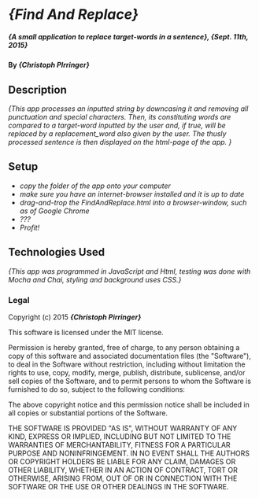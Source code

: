 # _{Find And Replace}_

##### _{A small application to replace target-words in a sentence}, {Sept. 11th, 2015}_

#### By _**{Christoph PIrringer}**_

## Description

_{This app processes an inputted string by downcasing it and removing all punctuation and special characters. Then, its constituting words are compared to a target-word inputted by the user and, if true, will be replaced by a replacement_word also given by the user. The thusly processed sentence is then displayed on the html-page of the app. }_

## Setup

* _copy the folder of the app onto your computer_
* _make sure you have an internet-browser installed and it is up to date_
* _drag-and-trop the FindAndReplace.html into a browser-window, such as of Google Chrome_
* _???_
* _Profit!_


## Technologies Used

_{This app was programmed in JavaScript and Html, testing was done with Mocha and Chai, styling and background uses CSS.}_

### Legal

Copyright (c) 2015 **_{Christoph Pirringer}_**

This software is licensed under the MIT license.

Permission is hereby granted, free of charge, to any person obtaining a copy
of this software and associated documentation files (the "Software"), to deal
in the Software without restriction, including without limitation the rights
to use, copy, modify, merge, publish, distribute, sublicense, and/or sell
copies of the Software, and to permit persons to whom the Software is
furnished to do so, subject to the following conditions:

The above copyright notice and this permission notice shall be included in
all copies or substantial portions of the Software.

THE SOFTWARE IS PROVIDED "AS IS", WITHOUT WARRANTY OF ANY KIND, EXPRESS OR
IMPLIED, INCLUDING BUT NOT LIMITED TO THE WARRANTIES OF MERCHANTABILITY,
FITNESS FOR A PARTICULAR PURPOSE AND NONINFRINGEMENT. IN NO EVENT SHALL THE
AUTHORS OR COPYRIGHT HOLDERS BE LIABLE FOR ANY CLAIM, DAMAGES OR OTHER
LIABILITY, WHETHER IN AN ACTION OF CONTRACT, TORT OR OTHERWISE, ARISING FROM,
OUT OF OR IN CONNECTION WITH THE SOFTWARE OR THE USE OR OTHER DEALINGS IN
THE SOFTWARE.

